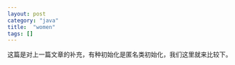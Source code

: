 ```yaml
---
layout: post
category: "java"
title:  "women"
tags: []
---
```


这篇是对上一篇文章的补充，有种初始化是匿名类初始化，我们这里就来比较下。
